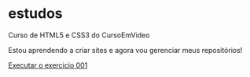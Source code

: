 # estudos
 Curso de HTML5 e CSS3 do CursoEmVideo

Estou aprendendo a criar sites e agora vou gerenciar meus repositórios!

<a href="https://bruno-git-hub.github.io/HTML5-e-CSS3/EXERCICIOS/ex001/index.html">Executar o exercicio 001</a>